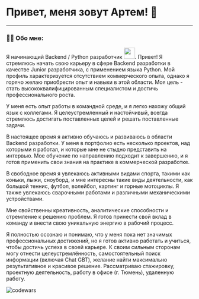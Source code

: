 # Привет, меня зовут Артем! 👋

---
### :man_technologist: Обо мне:

Я начинающий Backend / Python разработчик <img src="https://media.giphy.com/media/WUlplcMpOCEmTGBtBW/giphy.gif" width="30px">.
Привет! Я стремлюсь начать свою карьеру в сфере Backend разработки в качестве Junior разработчика, с применением языка Python. Мой профиль характеризуется отсутствием коммерческого опыта, однако я горячо желаю приобрести опыт и навыки в этой области. Моя цель - стать высококвалифицированным специалистом и достичь профессионального роста.

У меня есть опыт работы в командной среде, и я легко нахожу общий язык с коллегами. Я целеустремленный и настойчивый, всегда стремлюсь достигать поставленных целей и решать поставленные задачи.

В настоящее время я активно обучаюсь и развиваюсь в области Backend разработки. У меня в портфолио есть несколько проектов, над которыми я работал, и которые мне не стыдно представить на интервью. Мое обучение по направлению подходит к завершению, и я готов применить свои знания на практике в коммерческой разработке.

В свободное время я увлекаюсь активными видами спорта, такими как коньки, лыжи, сноуборд, и мне интересны такие виды деятельности, как большой теннис, футбол, волейбол, картинг и горные мотоциклы. Я также увлекаюсь сварочными работами и различными механическими устройствами.

Мне свойственны креативность, аналитические способности и стремление к решению проблем. Я готов принести свой вклад в команду и внести свою уникальную энергию в рабочий процесс.

Я полностью осознаю и понимаю, что у меня пока нет значимых профессиональных достижений, но я готов активно работать и учиться, чтобы достичь успеха в своей карьере.
К своим сильным сторонам могу отнести целеустремлённость, самостоятельный поиск информации (включая Chat GBT), желание найти максимально результативное и красивое решение.
Рассматриваю стажировку, проектную деятельность, работу в офисе (г. Тюмень), удаленную работу.

![codewars](https://www.codewars.com/users/artem-sitd/badges/large)

<!--
**artem-sitd/artem-sitd** is a ✨ _special_ ✨ repository because its `README.md` (this file) appears on your GitHub profile.

Here are some ideas to get you started:

- 🔭 I’m currently working on ...
- 🌱 I’m currently learning ...
- 👯 I’m looking to collaborate on ...
- 🤔 I’m looking for help with ...
- 💬 Ask me about ...
- 📫 How to reach me: ...
- 😄 Pronouns: ...
- ⚡ Fun fact: ...
-->
